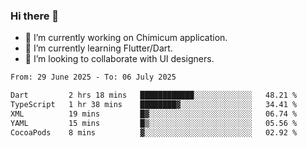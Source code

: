 ### Hi there 👋

<!--
**devcat37/devcat37** is a ✨ _special_ ✨ repository because its `README.md` (this file) appears on your GitHub profile.-->


- 🔭 I’m currently working on Chimicum application.
- 🌱 I’m currently learning Flutter/Dart.
- 👯 I’m looking to collaborate with UI designers.
<!-- - 🤔 I’m looking for help with ... -->

<!--START_SECTION:waka-->

```txt
From: 29 June 2025 - To: 06 July 2025

Dart         2 hrs 18 mins   ████████████░░░░░░░░░░░░░   48.21 %
TypeScript   1 hr 38 mins    ████████▓░░░░░░░░░░░░░░░░   34.41 %
XML          19 mins         █▓░░░░░░░░░░░░░░░░░░░░░░░   06.74 %
YAML         15 mins         █▒░░░░░░░░░░░░░░░░░░░░░░░   05.56 %
CocoaPods    8 mins          ▓░░░░░░░░░░░░░░░░░░░░░░░░   02.92 %
```

<!--END_SECTION:waka-->
